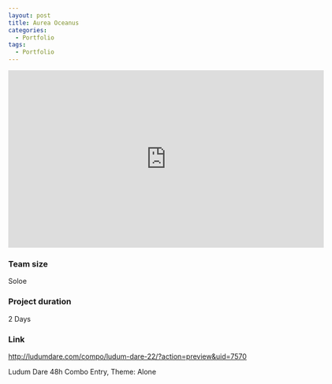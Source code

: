```yaml
---
layout: post
title: Aurea Oceanus
categories:
  - Portfolio
tags:
  - Portfolio
---
```


<div class="embed-responsive embed-responsive-16by9">
  <iframe width="640" height="360" class="embed-responsive-item" src="https://www.youtube-nocookie.com/embed/sruGpHp4Ehw?controls=1&amp;" frameborder="0" allowfullscreen></iframe>
</div>

### Team size
Soloe

### Project duration
2 Days

### Link
<http://ludumdare.com/compo/ludum-dare-22/?action=preview&uid=7570>

Ludum Dare 48h Combo Entry, Theme: Alone